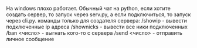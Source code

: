 На windows плохо работает.
Обычный чат на python, если хотите создать сервер, то запуск через serv.py, а если подключиться, то запуск через cli.py.
команды только для создателя сервера:
/showip - вывести подключенные ip адреса
/shownicks - вывести все ники подключенных
/ban <число> - выгнать кого-то с сервера
/send <число> - отправить личное сообщение
